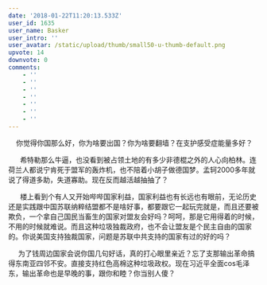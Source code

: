 ```yaml
---
date: '2018-01-22T11:20:13.533Z'
user_id: 1635
user_name: Basker
user_intro: ''
user_avatar: /static/upload/thumb/small50-u-thumb-default.png
upvote: 14
downvote: 0
comments:
    - ''
    - ''
    - ''
    - ''
    - ''
    - ''
    - ''
---
```


    你觉得你国那么好，你为啥要出国？你为啥要翻墙？在支护感受症能量多好？

      希特勒那么牛逼，也没看到被占领土地的有多少非德棍之外的人心向柏林。连荷兰人都说宁肯死于盟军的轰炸机，也不陪着小胡子做德国梦。孟轲2000多年就说了得道多助，失道寡助。现在反而越活越抽抽了？

      楼上看到个有人又开始哔哔国家利益，国家利益也有长远也有眼前，无论历史还是实践跟中国苏联纳粹结盟都不是啥好事，都要跟它一起玩完就是，而且还要被欺负，一个拿自己国民当畜生的国家对盟友会好吗？呵呵，那是它用得着的时候，不用的时候就难说。而且这种垃圾独裁政府，也不会让盟友是个民主自由的国家的。你说美国支持独裁国家，问题是苏联中共支持的国家有过的好的吗？

     为了钱周边国家会说你国几句好话，真的打心眼里亲近？忘了支那输出革命搞得东南亚四邻不安。直接支持红色高棉这种垃圾政权。现在习近平全面cos毛泽东，输出革命也是早晚的事，跟你和睦？你当别人傻？
